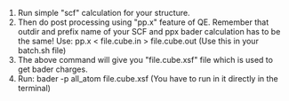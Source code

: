 1) Run simple "scf" calculation for your structure.
2) Then do post processing using "pp.x" feature of QE. Remember that outdir and prefix name of your SCF and ppx bader calculation has to be the same!
   Use: pp.x < file.cube.in > file.cube.out (Use this in your batch.sh file)
3) The above command will give you "file.cube.xsf"  file which is used to get bader charges.
4) Run: bader -p all_atom file.cube.xsf (You have to run in it directly in the terminal)
